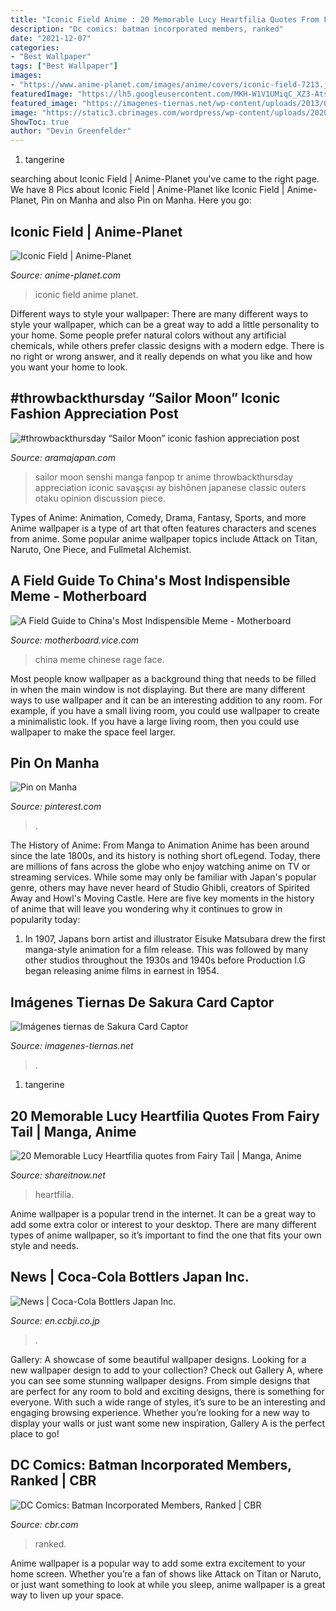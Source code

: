 ```yaml
---
title: "Iconic Field Anime : 20 Memorable Lucy Heartfilia Quotes From Fairy Tail"
description: "Dc comics: batman incorporated members, ranked"
date: "2021-12-07"
categories:
- "Best Wallpaper"
tags: ["Best Wallpaper"]
images:
- "https://www.anime-planet.com/images/anime/covers/iconic-field-7213.jpg"
featuredImage: "https://lh5.googleusercontent.com/MKH-W1V1UMiqC_XZ3-AtsTX86BHSGXoJIR3BDUmKLryiL2g-4qLmTzsg_nLOgVOHllUujCXx8SWF4jIKNfNI7hN27guBlQAFTFAcMukqI7c1Mb1Qqidj81Hex00vkKJ59qaXBbKZ"
featured_image: "https://imagenes-tiernas.net/wp-content/uploads/2013/01/Cardcaptor.Sakura.full_.609002-e1359646449737.jpg"
image: "https://static3.cbrimages.com/wordpress/wp-content/uploads/2020/01/DC-Comics-Batman-Incorporated-Members-Ranked-featured-image-2.jpg"
ShowToc: true
author: "Devin Greenfelder"
---
```



1. tangerine 

	

		
searching about Iconic Field | Anime-Planet you've came to the right page. We have 8 Pics about Iconic Field | Anime-Planet like Iconic Field | Anime-Planet, Pin on Manha and also Pin on Manha. Here you go:
		
    
## Iconic Field | Anime-Planet

<img loading=lazy src="https://www.anime-planet.com/images/anime/covers/iconic-field-7213.jpg" onerror="this.onerror=null;this.src='https://tse4.mm.bing.net/th?id=OIP.m4ZpyNEKELjtKIMf8esTyQHaLF&amp;pid=15.1';" alt="Iconic Field | Anime-Planet">

_Source: anime-planet.com_

>iconic field anime planet. 

	

Different ways to style your wallpaper:
There are many different ways to style your wallpaper, which can be a great way to add a little personality to your home. Some people prefer natural colors without any artificial chemicals, while others prefer classic designs with a modern edge. There is no right or wrong answer, and it really depends on what you like and how you want your home to look.

    
## #throwbackthursday “Sailor Moon” Iconic Fashion Appreciation Post

<img loading=lazy src="https://aramajapan.com/wp-content/uploads/2018/11/aramajapan.com-gr371.jpg" onerror="this.onerror=null;this.src='https://tse4.mm.bing.net/th?id=OIP.--wZ9QvgX52BXRSAcThKAAHaDa&amp;pid=15.1';" alt="#throwbackthursday “Sailor Moon” iconic fashion appreciation post">

_Source: aramajapan.com_

>sailor moon senshi manga fanpop tr anime throwbackthursday appreciation iconic savaşçısı ay bishōnen japanese classic outers otaku opinion discussion piece. 

	

Types of Anime: Animation, Comedy, Drama, Fantasy, Sports, and more
Anime wallpaper is a type of art that often features characters and scenes from anime. Some popular anime wallpaper topics include Attack on Titan, Naruto, One Piece, and Fullmetal Alchemist.

    
## A Field Guide To China&#039;s Most Indispensible Meme - Motherboard

<img loading=lazy src="https://lh5.googleusercontent.com/MKH-W1V1UMiqC_XZ3-AtsTX86BHSGXoJIR3BDUmKLryiL2g-4qLmTzsg_nLOgVOHllUujCXx8SWF4jIKNfNI7hN27guBlQAFTFAcMukqI7c1Mb1Qqidj81Hex00vkKJ59qaXBbKZ" onerror="this.onerror=null;this.src='https://tse4.mm.bing.net/th?id=OIP.TGdQcmBa0GqkhLOU112crgHaC0&amp;pid=15.1';" alt="A Field Guide to China&#039;s Most Indispensible Meme - Motherboard">

_Source: motherboard.vice.com_

>china meme chinese rage face. 

	

Most people know wallpaper as a background thing that needs to be filled in when the main window is not displaying. But there are many different ways to use wallpaper and it can be an interesting addition to any room. For example, if you have a small living room, you could use wallpaper to create a minimalistic look. If you have a large living room, then you could use wallpaper to make the space feel larger.

    
## Pin On Manha

<img loading=lazy src="https://i.pinimg.com/736x/9c/bb/1c/9cbb1cefe9c9cb96e082bf0d8dcf6be6.jpg" onerror="this.onerror=null;this.src='https://tse2.mm.bing.net/th?id=OIP.dWaJ4UDIc4gwA2chvy69VgHaEQ&amp;pid=15.1';" alt="Pin on Manha">

_Source: pinterest.com_

>. 

	

The History of Anime: From Manga to Animation
Anime has been around since the late 1800s, and its history is nothing short ofLegend. Today, there are millions of fans across the globe who enjoy watching anime on TV or streaming services. While some may only be familiar with Japan's popular genre, others may have never heard of Studio Ghibli, creators of Spirited Away and Howl's Moving Castle. Here are five key moments in the history of anime that will leave you wondering why it continues to grow in popularity today:
1) In 1907, Japans born artist and illustrator Eisuke Matsubara drew the first manga-style animation for a film release. This was followed by many other studios throughout the 1930s and 1940s before Production I.G began releasing anime films in earnest in 1954.

    
## Imágenes Tiernas De Sakura Card Captor

<img loading=lazy src="https://imagenes-tiernas.net/wp-content/uploads/2013/01/Cardcaptor.Sakura.full_.609002-e1359646449737.jpg" onerror="this.onerror=null;this.src='https://tse4.mm.bing.net/th?id=OIP.nTxB_AarS7Q4TR_uq4m7_gHaGA&amp;pid=15.1';" alt="Imágenes tiernas de Sakura Card Captor">

_Source: imagenes-tiernas.net_

>. 

	

1. tangerine 

    
## 20 Memorable Lucy Heartfilia Quotes From Fairy Tail | Manga, Anime

<img loading=lazy src="https://www.shareitnow.net/wp-content/uploads/2020/10/Lucy-Heartfilia-quotes-3.jpg" onerror="this.onerror=null;this.src='https://tse3.mm.bing.net/th?id=OIP.UVozFpQhzf8irreHSzR-fAHaDt&amp;pid=15.1';" alt="20 Memorable Lucy Heartfilia quotes from Fairy Tail | Manga, Anime">

_Source: shareitnow.net_

>heartfilia. 

	

Anime wallpaper is a popular trend in the internet. It can be a great way to add some extra color or interest to your desktop. There are many different types of anime wallpaper, so it’s important to find the one that fits your own style and needs.

    
## News | Coca-Cola Bottlers Japan Inc.

<img loading=lazy src="https://en.ccbji.co.jp/upload/images/0711-1-3.jpg" onerror="this.onerror=null;this.src='https://tse4.mm.bing.net/th?id=OIP.1Pp8EWwMQRCWujUPfwYSswHaFl&amp;pid=15.1';" alt="News | Coca-Cola Bottlers Japan Inc.">

_Source: en.ccbji.co.jp_

>. 

	

Gallery: A showcase of some beautiful wallpaper designs.
Looking for a new wallpaper design to add to your collection? Check out Gallery A, where you can see some stunning wallpaper designs. From simple designs that are perfect for any room to bold and exciting designs, there is something for everyone. With such a wide range of styles, it’s sure to be an interesting and engaging browsing experience. Whether you’re looking for a new way to display your walls or just want some new inspiration, Gallery A is the perfect place to go!





	
	
    
## DC Comics: Batman Incorporated Members, Ranked | CBR

<img loading=lazy src="https://static3.cbrimages.com/wordpress/wp-content/uploads/2020/01/DC-Comics-Batman-Incorporated-Members-Ranked-featured-image-2.jpg" onerror="this.onerror=null;this.src='https://tse2.mm.bing.net/th?id=OIP.s2EhK4KZHMaxWn-HXdX0VAHaD5&amp;pid=15.1';" alt="DC Comics: Batman Incorporated Members, Ranked | CBR">

_Source: cbr.com_

>ranked. 

	

Anime wallpaper is a popular way to add some extra excitement to your home screen. Whether you’re a fan of shows like Attack on Titan or Naruto, or just want something to look at while you sleep, anime wallpaper is a great way to liven up your space.

